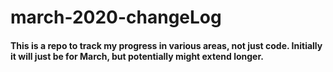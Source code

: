 # march-2020-changeLog

#### This is a repo to track my progress in various areas, not just code. Initially it will just be for March, but potentially might extend longer.
